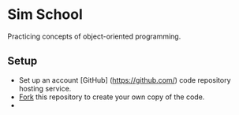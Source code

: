 # Sim School 

Practicing concepts of object-oriented programming.

## Setup

* Set up an account [GitHub] (https://github.com/) code repository hosting service.
* [Fork](https://help.github.com/articles/fork-a-repo/) this repository to create your own copy of the code.
* 
